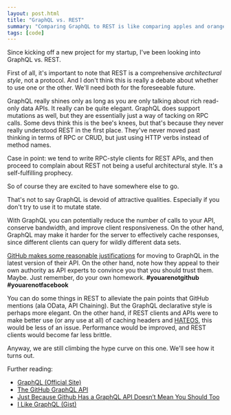 ```yaml
---
layout: post.html
title: "GraphQL vs. REST"
summary: "Comparing GraphQL to REST is like comparing apples and oranges. But let's do it anyway."
tags: [code]
---
```


Since kicking off a new project for my startup, I've been looking into GraphQL vs. REST.

First of all, it's important to note that REST is a comprehensive _architectural style_, not a protocol. And I don't think this is really a debate about whether to use one or the other. We'll need both for the foreseeable future.

GraphQL really shines only as long as you are only talking about rich read-only data APIs. It really can be quite elegant. GraphQL does support mutations as well, but they are essentially just a way of tacking on RPC calls. Some devs think this is the bee's knees, but that's because they never really understood REST in the first place. They've never moved past thinking in terms of RPC or CRUD, but just using HTTP verbs instead of method names. 

Case in point: we tend to write RPC-style clients for REST APIs, and then proceed to complain about REST not being a useful architectural style. It's a self-fulfilling prophecy.

So of course they are excited to have somewhere else to go. 

That's not to say GraphQL is devoid of attractive qualities. Especially if you don't try to use it to mutate state. 

With GraphQL you can potentially reduce the number of calls to your API, conserve bandwidth, and improve client responsiveness. On the other hand, GraphQL may make it harder for the server to effectively cache responses, since different clients can query for wildly different data sets.

[GitHub makes some reasonable justifications](https://githubengineering.com/the-github-graphql-api/) for moving to GraphQL in the latest version of their API. On the other hand, note how they appeal to their own authority as API experts to convince you that you should trust them. Maybe. Just remember, do your own homework. **#youarenotgithub** **#youarenotfacebook**

You can do some things in REST to alleviate the pain points that GitHub mentions (ala OData, API Chaining). But the GraphQL declarative style is perhaps more elegant. On the other hand, if REST clients and APIs were to make better use (or any use at all) of caching headers and [HATEOS](https://github.com/mikestowe/cphl), this would be less of an issue. Performance would be improved, and REST clients would become far less brittle. 

Anyway, we are still climbing the hype curve on this one. We'll see how it turns out.

Further reading:

* [GraphQL (Official Site)](http://graphql.org)
* [The GitHub GraphQL API](https://githubengineering.com/the-github-graphql-api/)
* [Just Because Github Has a GraphQL API Doesn’t Mean You Should Too](https://www.programmableweb.com/news/just-because-github-has-graphql-api-doesn’t-mean-you-should-too/analysis/2016/09/21)
* [I Like GraphQL (Gist)](https://gist.github.com/skanev/f3468e8b85a3d6bc16c7aa493229eda7)